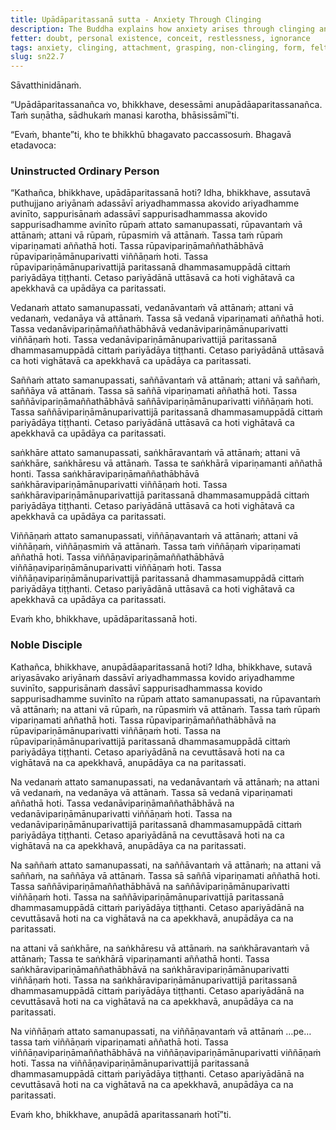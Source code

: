 ```yaml
---
title: Upādāparitassanā sutta - Anxiety Through Clinging
description: The Buddha explains how anxiety arises through clinging and how there is freedom from anxiety through non-clinging.
fetter: doubt, personal existence, conceit, restlessness, ignorance
tags: anxiety, clinging, attachment, grasping, non-clinging, form, felt experience, feeling, perception, intentional constructions, consciousness, sn, sn22-34, sn22
slug: sn22.7
---
```


Sāvatthinidānaṁ.

“Upādāparitassanañca vo, bhikkhave, desessāmi anupādāaparitassanañca. Taṁ suṇātha, sādhukaṁ manasi karotha, bhāsissāmī”ti.

“Evaṁ, bhante”ti, kho te bhikkhū bhagavato paccassosuṁ. Bhagavā etadavoca:

### Uninstructed Ordinary Person

“Kathañca, bhikkhave, upādāparitassanā hoti? Idha, bhikkhave, assutavā puthujjano ariyānaṁ adassāvī ariyadhammassa akovido ariyadhamme avinīto, sappurisānaṁ adassāvī sappurisadhammassa akovido sappurisadhamme avinīto rūpaṁ attato samanupassati, rūpavantaṁ vā attānaṁ; attani vā rūpaṁ, rūpasmiṁ vā attānaṁ. Tassa taṁ rūpaṁ vipariṇamati aññathā hoti. Tassa rūpavipariṇāmaññathābhāvā rūpavipariṇāmānuparivatti viññāṇaṁ hoti. Tassa rūpavipariṇāmānuparivattijā paritassanā dhammasamuppādā cittaṁ pariyādāya tiṭṭhanti. Cetaso pariyādānā uttāsavā ca hoti vighātavā ca apekkhavā ca upādāya ca paritassati.

Vedanaṁ attato samanupassati, vedanāvantaṁ vā attānaṁ; attani vā vedanaṁ, vedanāya vā attānaṁ. Tassa sā vedanā vipariṇamati aññathā hoti. Tassa vedanāvipariṇāmaññathābhāvā vedanāvipariṇāmānuparivatti viññāṇaṁ hoti. Tassa vedanāvipariṇāmānuparivattijā paritassanā dhammasamuppādā cittaṁ pariyādāya tiṭṭhanti. Cetaso pariyādānā uttāsavā ca hoti vighātavā ca apekkhavā ca upādāya ca paritassati.

Saññaṁ attato samanupassati, saññāvantaṁ vā attānaṁ; attani vā saññaṁ, saññāya vā attānaṁ. Tassa sā saññā vipariṇamati aññathā hoti. Tassa saññāvipariṇāmaññathābhāvā saññāvipariṇāmānuparivatti viññāṇaṁ hoti. Tassa saññāvipariṇāmānuparivattijā paritassanā dhammasamuppādā cittaṁ pariyādāya tiṭṭhanti. Cetaso pariyādānā uttāsavā ca hoti vighātavā ca apekkhavā ca upādāya ca paritassati.

saṅkhāre attato samanupassati, saṅkhāravantaṁ vā attānaṁ; attani vā saṅkhāre, saṅkhāresu vā attānaṁ. Tassa te saṅkhārā vipariṇamanti aññathā honti. Tassa saṅkhāravipariṇāmaññathābhāvā saṅkhāravipariṇāmānuparivatti viññāṇaṁ hoti. Tassa saṅkhāravipariṇāmānuparivattijā paritassanā dhammasamuppādā cittaṁ pariyādāya tiṭṭhanti. Cetaso pariyādānā uttāsavā ca hoti vighātavā ca apekkhavā ca upādāya ca paritassati.

Viññāṇaṁ attato samanupassati, viññāṇavantaṁ vā attānaṁ; attani vā viññāṇaṁ, viññāṇasmiṁ vā attānaṁ. Tassa taṁ viññāṇaṁ vipariṇamati aññathā hoti. Tassa viññāṇavipariṇāmaññathābhāvā viññāṇavipariṇāmānuparivatti viññāṇaṁ hoti. Tassa viññāṇavipariṇāmānuparivattijā paritassanā dhammasamuppādā cittaṁ pariyādāya tiṭṭhanti. Cetaso pariyādānā uttāsavā ca hoti vighātavā ca apekkhavā ca upādāya ca paritassati.

Evaṁ kho, bhikkhave, upādāparitassanā hoti.

### Noble Disciple

Kathañca, bhikkhave, anupādāaparitassanā hoti? Idha, bhikkhave, sutavā ariyasāvako ariyānaṁ dassāvī ariyadhammassa kovido ariyadhamme suvinīto, sappurisānaṁ dassāvī sappurisadhammassa kovido sappurisadhamme suvinīto na rūpaṁ attato samanupassati, na rūpavantaṁ vā attānaṁ; na attani vā rūpaṁ, na rūpasmiṁ vā attānaṁ. Tassa taṁ rūpaṁ vipariṇamati aññathā hoti. Tassa rūpavipariṇāmaññathābhāvā na rūpavipariṇāmānuparivatti viññāṇaṁ hoti. Tassa na rūpavipariṇāmānuparivattijā paritassanā dhammasamuppādā cittaṁ pariyādāya tiṭṭhanti. Cetaso apariyādānā na cevuttāsavā hoti na ca vighātavā na ca apekkhavā, anupādāya ca na paritassati.

Na vedanaṁ attato samanupassati, na vedanāvantaṁ vā attānaṁ; na attani vā vedanaṁ, na vedanāya vā attānaṁ. Tassa sā vedanā vipariṇamati aññathā hoti. Tassa vedanāvipariṇāmaññathābhāvā na vedanāvipariṇāmānuparivatti viññāṇaṁ hoti. Tassa na vedanāvipariṇāmānuparivattijā paritassanā dhammasamuppādā cittaṁ pariyādāya tiṭṭhanti. Cetaso apariyādānā na cevuttāsavā hoti na ca vighātavā na ca apekkhavā, anupādāya ca na paritassati.

Na saññaṁ attato samanupassati, na saññāvantaṁ vā attānaṁ; na attani vā saññaṁ, na saññāya vā attānaṁ. Tassa sā saññā vipariṇamati aññathā hoti. Tassa saññāvipariṇāmaññathābhāvā na saññāvipariṇāmānuparivatti viññāṇaṁ hoti. Tassa na saññāvipariṇāmānuparivattijā paritassanā dhammasamuppādā cittaṁ pariyādāya tiṭṭhanti. Cetaso apariyādānā na cevuttāsavā hoti na ca vighātavā na ca apekkhavā, anupādāya ca na paritassati.

na attani vā saṅkhāre, na saṅkhāresu vā attānaṁ. na saṅkhāravantaṁ vā attānaṁ; Tassa te saṅkhārā vipariṇamanti aññathā honti. Tassa saṅkhāravipariṇāmaññathābhāvā na saṅkhāravipariṇāmānuparivatti viññāṇaṁ hoti. Tassa na saṅkhāravipariṇāmānuparivattijā paritassanā dhammasamuppādā cittaṁ pariyādāya tiṭṭhanti. Cetaso apariyādānā na cevuttāsavā hoti na ca vighātavā na ca apekkhavā, anupādāya ca na paritassati.

Na viññāṇaṁ attato samanupassati, na viññāṇavantaṁ vā attānaṁ …pe… tassa taṁ viññāṇaṁ vipariṇamati aññathā hoti. Tassa viññāṇavipariṇāmaññathābhāvā na viññāṇavipariṇāmānuparivatti viññāṇaṁ hoti. Tassa na viññāṇavipariṇāmānuparivattijā paritassanā dhammasamuppādā cittaṁ pariyādāya tiṭṭhanti. Cetaso apariyādānā na cevuttāsavā hoti na ca vighātavā na ca apekkhavā, anupādāya ca na paritassati.

Evaṁ kho, bhikkhave, anupādā aparitassanaṁ hotī”ti.
